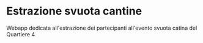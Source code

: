 # Estrazione svuota cantine 
Webapp dedicata all'estrazione dei partecipanti all'evento svuota catina del Quartiere 4
